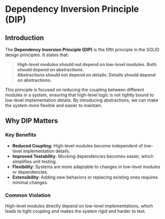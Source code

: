 # Dependency Inversion Principle (DIP)

## Introduction

The **Dependency Inversion Principle (DIP)** is the fifth principle in the SOLID design principles. It states that:

> **High-level modules should not depend on low-level modules. Both should depend on abstractions.**  
> **Abstractions should not depend on details. Details should depend on abstractions.**

This principle is focused on reducing the coupling between different modules in a system, ensuring that high-level logic is not tightly bound to low-level implementation details. By introducing abstractions, we can make the system more flexible and easier to maintain.


## Why DIP Matters

### Key Benefits
- **Reduced Coupling**: High-level modules become independent of low-level implementation details.
- **Improved Testability**: Mocking dependencies becomes easier, which simplifies unit testing.
- **Flexibility**: Systems are more adaptable to changes in low-level modules or dependencies.
- **Extensibility**: Adding new behaviors or replacing existing ones requires minimal changes.

### Common Violation
High-level modules directly depend on low-level implementations, which leads to tight coupling and makes the system rigid and harder to test.
